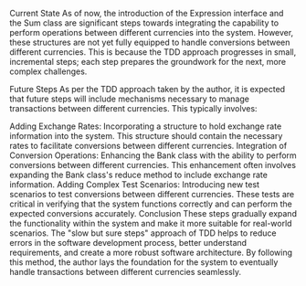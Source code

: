Current State
As of now, the introduction of the Expression interface and the Sum class are significant steps towards integrating the capability to perform operations between different currencies into the system. However, these structures are not yet fully equipped to handle conversions between different currencies. This is because the TDD approach progresses in small, incremental steps; each step prepares the groundwork for the next, more complex challenges.

Future Steps
As per the TDD approach taken by the author, it is expected that future steps will include mechanisms necessary to manage transactions between different currencies. This typically involves:

Adding Exchange Rates: Incorporating a structure to hold exchange rate information into the system. This structure should contain the necessary rates to facilitate conversions between different currencies.
Integration of Conversion Operations: Enhancing the Bank class with the ability to perform conversions between different currencies. This enhancement often involves expanding the Bank class's reduce method to include exchange rate information.
Adding Complex Test Scenarios: Introducing new test scenarios to test conversions between different currencies. These tests are critical in verifying that the system functions correctly and can perform the expected conversions accurately.
Conclusion
These steps gradually expand the functionality within the system and make it more suitable for real-world scenarios. The "slow but sure steps" approach of TDD helps to reduce errors in the software development process, better understand requirements, and create a more robust software architecture. By following this method, the author lays the foundation for the system to eventually handle transactions between different currencies seamlessly.






